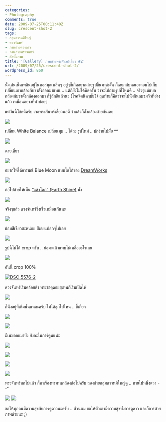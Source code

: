 ```yaml
---
categories:
- Photography
comments: true
date: 2009-07-25T00:11:40Z
slug: crescent-shot-2
tags:
- กลุ่มดาวหมีใหญ่
- ดวงจันทร์
- ภาพถ่ายดวงดาว
- ภาพภ่ายพระจันทร์
- อัลบั้มภาพ
title: '[Gallery] ภาพถ่ายพระจันทร์เสี้ยว #2'
url: /2009/07/25/crescent-shot-2/
wordpress_id: 860
---
```


นั่งเล่นเน็ตเพลินอยู่ในหอสมุดเพลินๆ อยู่ๆก็เกิดอยากถ่ายรูปขึ้นมาซะงั้น ก็เลยกลับหอเอาคอมไปเก็บ เปลี่ยนเอากล้องกับขาตั้งออกมาแทน .. แต่ก็ยังไม่ได้คิดครับ ว่าจะไปถ่ายรูปที่ไหนดี .. จริงๆแค่แบกกล้องกับขาตั้งกล้องออกมา ก็รู้สึกดีแล้วนะ (โรคจิตนิดๆมั้ย?) สุดท้ายก็คิดว่าจะไปนั่งกินลมชมวิวที่อ่างแก้ว เหมือนอย่างที่ทำบ่อยๆ

แต่วันนี้โชคดีครับ เจอพระจันทร์เสี้ยวพอดี ว่าแล้วก็ตั้งกล้องถ่ายกันเลย

[![](https://armno.in.th/wp-content/uploads/2_1494C/DSC_5531_thumb.jpg)](https://armno.in.th/wp-content/uploads/2_1494C/DSC_5531.jpg)



เปลี่ยน White Balance เปลี่ยนมุม .. ได้ละ รูปใหม่ .. มักง่ายไปมั้ย ^^

[![](https://armno.in.th/wp-content/uploads/2_1494C/DSC_5539_thumb.jpg)](https://armno.in.th/wp-content/uploads/2_1494C/DSC_5539.jpg)

ฉายเดี่ยว

[![](https://armno.in.th/wp-content/uploads/2_1494C/DSC_5544_thumb.jpg)](https://armno.in.th/wp-content/uploads/2_1494C/DSC_5544.jpg)

อยากให้ได้อารมณ์ Blue Moon แบบโลโก้ของ [DreamWorks](http://www.dreamworksanimation.com/)

[![](https://armno.in.th/wp-content/uploads/2_1494C/DSC_5549_thumb.jpg)](https://armno.in.th/wp-content/uploads/2_1494C/DSC_5549.jpg)

ต่อไปถ่ายให้เห็น [“แสงโลก” (Earth Shine)](http://en.wikipedia.org/wiki/Planetshine) มั่ง

[![](https://armno.in.th/wp-content/uploads/2_1494C/DSC_5556_thumb.jpg)](https://armno.in.th/wp-content/uploads/2_1494C/DSC_5556.jpg)

จริงๆแล้ว ดวงจันทร์วิ่งเร็วเหมือนกันนะ

[![](https://armno.in.th/wp-content/uploads/2_1494C/DSC_5564_thumb.jpg)](https://armno.in.th/wp-content/uploads/2_1494C/DSC_5564.jpg)

ย้อมสีเขียวซะหน่อย สีเลยแปลกๆไปเลย

[![](https://armno.in.th/wp-content/uploads/2_1494C/DSC_5567_thumb.jpg)](https://armno.in.th/wp-content/uploads/2_1494C/DSC_5567.jpg)

รูปนี้ไม่ได้ crop ครับ .. ย่อมาแล้วแทบไม่เหลืออะไรเลย

[![](https://armno.in.th/wp-content/uploads/2_1494C/DSC_5576_thumb.jpg)](https://armno.in.th/wp-content/uploads/2_1494C/DSC_5576.jpg)

อันนี้ crop 100%

[![DSC_5576-2](https://armno.in.th/wp-content/uploads/2_1494C/DSC_55762_thumb.jpg)](https://armno.in.th/wp-content/uploads/2_1494C/DSC_55762.jpg)

ดวงจันทร์เริ่มคล้อยต่ำ พระธาตุดอยสุเทพก็เริ่มเปิดไฟ

[![](https://armno.in.th/wp-content/uploads/2_1494C/DSC_5580_thumb.jpg)](https://armno.in.th/wp-content/uploads/2_1494C/DSC_5580.jpg)

ก็นั่งอยู่ที่เดิมนั่นแหละครับ ไม่ได้ลุกไปไหน .. ขี้เกียจ

[![](https://armno.in.th/wp-content/uploads/2_1494C/DSC_5582_thumb.jpg)](https://armno.in.th/wp-content/uploads/2_1494C/DSC_5582.jpg)

[![](https://armno.in.th/wp-content/uploads/2_1494C/DSC_5586_thumb.jpg)](https://armno.in.th/wp-content/uploads/2_1494C/DSC_5586.jpg)

มีเมฆลอยมาบัง ยังกะในการ์ตูนแน่ะ

[![](https://armno.in.th/wp-content/uploads/2_1494C/DSC_5587_thumb.jpg)](https://armno.in.th/wp-content/uploads/2_1494C/DSC_5587.jpg)

[![](https://armno.in.th/wp-content/uploads/2_1494C/DSC_5591_thumb.jpg)](https://armno.in.th/wp-content/uploads/2_1494C/DSC_5591.jpg)

[![](https://armno.in.th/wp-content/uploads/2_1494C/DSC_5596_thumb.jpg)](https://armno.in.th/wp-content/uploads/2_1494C/DSC_5596.jpg)

[![](https://armno.in.th/wp-content/uploads/2_1494C/DSC_5599_thumb.jpg)](https://armno.in.th/wp-content/uploads/2_1494C/DSC_5599.jpg)

พระจันทร์ตกไปแล้ว ก็หาเรื่องทรมานกล้องต่อไปครับ ลองถ่ายกลุ่มดาวหมีใหญ่ดู .. หายไปหนึ่งดวง - -“

[![](https://armno.in.th/wp-content/uploads/2_1494C/DSC_5602_thumb.jpg)](https://armno.in.th/wp-content/uploads/2_1494C/DSC_5602.jpg) [![](https://armno.in.th/wp-content/uploads/2_1494C/DSC_5607_thumb.jpg)](https://armno.in.th/wp-content/uploads/2_1494C/DSC_5607.jpg)

ขอให้ทุกคนมีความสุขกับการดูดาวนะครับ .. ส่วนผม ขอให้ตัวเองมีความสุขทั้งการดูดาว และก็การถ่ายภาพด้วยนะ ;)
